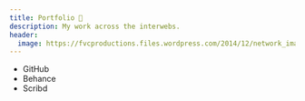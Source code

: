 ```yaml
---
title: Portfolio 💼️
description: My work across the interwebs.
header:
  image: https://fvcproductions.files.wordpress.com/2014/12/network_image_robert_ghrist_pl_card.jpg
---
```


* GitHub
* Behance
* Scribd
